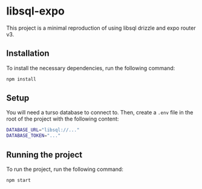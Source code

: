 # libsql-expo

This project is a minimal reproduction of using libsql drizzle and expo router v3.

## Installation

To install the necessary dependencies, run the following command:

```bash
npm install
```

## Setup

You will need a turso database to connect to. Then, create a `.env` file in the root of the project with the following content:

```bash
DATABASE_URL="libsql://..."
DATABASE_TOKEN="..."
```

## Running the project

To run the project, run the following command:

```bash
npm start
```
